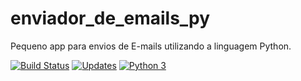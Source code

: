 # enviador_de_emails_py
Pequeno app para envios de E-mails utilizando a linguagem Python.

[![Build Status](https://www.travis-ci.com/jhonathascesar232/enviador_de_emails_py.svg?branch=main)](https://www.travis-ci.com/jhonathascesar232/enviador_de_emails_py)
[![Updates](https://pyup.io/repos/github/jhonathascesar232/enviador_de_emails_py/shield.svg)](https://pyup.io/repos/github/jhonathascesar232/enviador_de_emails_py/)
[![Python 3](https://pyup.io/repos/github/jhonathascesar232/enviador_de_emails_py/python-3-shield.svg)](https://pyup.io/repos/github/jhonathascesar232/enviador_de_emails_py/)

